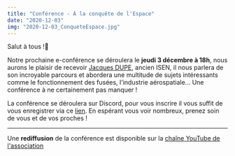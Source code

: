 ```yaml
---
title: "Conférence - À la conquête de l'Espace"
date: "2020-12-03"
img: "2020-12-03_ConqueteEspace.jpg"
---
```


Salut à tous !🚀

Notre prochaine e-conférence se déroulera le **jeudi 3 décembre à 18h**, nous aurons le plaisir de recevoir [Jacques DUPE](https://www.linkedin.com/in/jacques-dupe-4929741), ancien ISEN, il nous parlera de son incroyable parcours et abordera une multitude de sujets intéressants comme le fonctionnement des fusées, l'industrie aérospatiale... Une conférence à ne certainement pas manquer !

La conférence se déroulera sur Discord, pour vous inscrire il vous suffit de vous enregistrer via ce [lien](https://discord.gg/K4xZQb4jtM). En espérant vous voir nombreux, prenez soin de vous et de vos proches !

---

Une **rediffusion** de la conférence est disponible sur la [chaîne YouTube de l'association](https://www.youtube.com/watch?v=Cdz9ZeUxLaU)